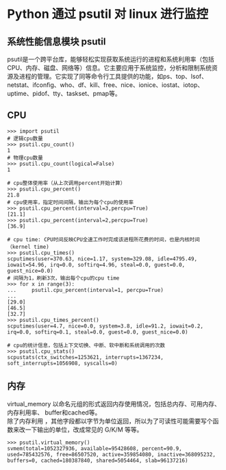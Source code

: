 # Python 通过 psutil 对 linux 进行监控
## 系统性能信息模块 psutil
psutil是一个跨平台库，能够轻松实现获取系统运行的进程和系统利用率（包括CPU、内存、磁盘、网络等）信息。它主要应用于系统监控，分析和限制系统资源及进程的管理。它实现了同等命令行工具提供的功能，如ps、top、lsof、netstat、ifconfig、who、df、kill、free、nice、ionice、iostat、iotop、uptime、pidof、tty、taskset、pmap等。

## CPU
```
>>> import psutil
# 逻辑cpu数量
>>> psutil.cpu_count()
1
# 物理cpu数量
>>> psutil.cpu_count(logical=False)
1

# cpu整体使用率（从上次调用percent开始计算）
>>> psutil.cpu_percent()
21.8
# cpu使用率，指定时间间隔，输出为每个cpu的使用率
>>> psutil.cpu_percent(interval=3,percpu=True)
[21.1]
>>> psutil.cpu_percent(interval=2,percpu=True)
[36.9]

# cpu time: CPU时间反映CPU全速工作时完成该进程所花费的时间，也是内核时间（kernel time)
>>> psutil.cpu_times()
scputimes(user=370.63, nice=1.17, system=329.08, idle=4795.49, iowait=54.96, irq=0.0, softirq=4.96, steal=0.0, guest=0.0, guest_nice=0.0)
# 间隔为1，刷新3次，输出每个cpu的cpu time
>>> for x in range(3):
...     psutil.cpu_percent(interval=1, percpu=True)
... 
[29.0]
[46.5]
[32.7]
>>> psutil.cpu_times_percent()
scputimes(user=4.7, nice=0.0, system=3.8, idle=91.2, iowait=0.2, irq=0.0, softirq=0.1, steal=0.0, guest=0.0, guest_nice=0.0)

# cpu的统计信息，包括上下文切换、中断、软中断和系统调用的次数
>>> psutil.cpu_stats()
scpustats(ctx_switches=1253621, interrupts=1367234, soft_interrupts=1056908, syscalls=0)
```
## 内存
virtual_memory 以命名元组的形式返回内存使用情况，包括总内存、可用内存、内存利用率、 buffer和cached等。</br>
除了内存利用 ，其他字段都以字节为单位返回，所以为了可读性可能需要写个函数来改一下输出的单位，改成常见的 G/K/M 等等。</br>
```
>>> psutil.virtual_memory()
svmem(total=1052327936, available=95428608, percent=90.9, used=785432576, free=86507520, active=359854080, inactive=368095232, buffers=0, cached=180387840, shared=5054464, slab=96137216)
```
